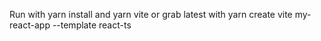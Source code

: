 Run with yarn install and yarn vite or grab latest with yarn create vite my-react-app --template react-ts
